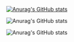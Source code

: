 [![Anurag's GitHub stats](https://github-readme-stats.vercel.app/api?username=gbrmarcos)](https://github.com/anuraghazra/github-readme-stats)

![Anurag's GitHub stats](https://github-readme-stats.vercel.app/api?username=gbrmarcos&show_icons=true)

![Anurag's GitHub stats](https://github-readme-stats.vercel.app/api?username=gbrmarcos&show_icons=true&theme=tokyonight)
